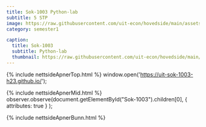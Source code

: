 ```yaml
---
title: Sok-1003 Python-lab
subtitle: 5 STP
image: https://raw.githubusercontent.com/uit-econ/hovedside/main/assets/img/Sok-1003.jpg
category: semester1

caption:
  title: Sok-1003
  subtitle: Python-lab
  thumbnail: https://raw.githubusercontent.com/uit-econ/hovedside/main/assets/img/Sok-1003.jpg
---
```

{% include nettsideApnerTop.html %}
window.open('https://uit-sok-1003-h23.github.io/');

{% include nettsideApnerMid.html %} 
observer.observe(document.getElementById("Sok-1003").children[0], { attributes: true } );

{% include nettsideApnerBunn.html %}


